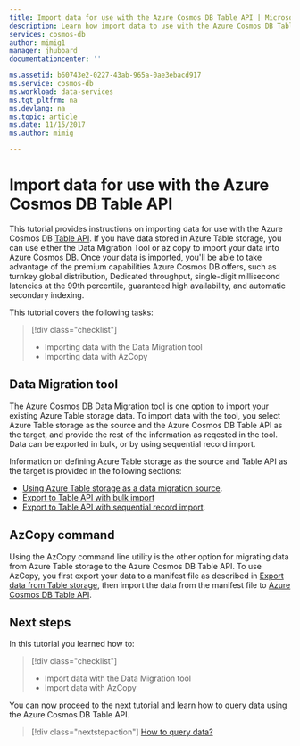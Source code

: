 ```yaml
---
title: Import data for use with the Azure Cosmos DB Table API | Microsoft Docs
description: Learn how import data to use with the Azure Cosmos DB Table API.
services: cosmos-db
author: mimig1
manager: jhubbard
documentationcenter: ''

ms.assetid: b60743e2-0227-43ab-965a-0ae3ebacd917
ms.service: cosmos-db
ms.workload: data-services
ms.tgt_pltfrm: na
ms.devlang: na
ms.topic: article
ms.date: 11/15/2017
ms.author: mimig

---
```


# Import data for use with the Azure Cosmos DB Table API

This tutorial provides instructions on importing data for use with the Azure Cosmos DB [Table API](table-introduction.md). If you have data stored in Azure Table storage, you can use either the Data Migration Tool or az copy to import your data into Azure Cosmos DB. Once your data is imported, you'll be able to take advantage of the premium capabilities Azure Cosmos DB offers, such as turnkey global distribution, Dedicated throughput, single-digit millisecond latencies at the 99th percentile, guaranteed high availability, and automatic secondary indexing.

This tutorial covers the following tasks:

> [!div class="checklist"]
> * Importing data with the Data Migration tool
> * Importing data with AzCopy

## Data Migration tool

The Azure Cosmos DB Data Migration tool is one option to import your existing Azure Table storage data. To import data with the tool, you select Azure Table storage as the source and the Azure Cosmos DB Table API as the target, and provide the rest of the information as reqested in the tool. Data can be exported in bulk, or by using sequential record import. 

Information on defining Azure Table storage as the source and Table API as the target is provided in the following sections:
- [Using Azure Table storage as a data migration source](import-data.md#AzureTableSource). 
- [Export to Table API with bulk import](import-data.md#tableapibulkexport)
- [Export to Table API with sequential record import](import-data.md#tableapiseqtarget).

## AzCopy command

Using the AzCopy command line utility is the other option for migrating data from Azure Table storage to the Azure Cosmos DB Table API. To use AzCopy, you first export your data to a manifest file as described in [Export data from Table storage](../storage/common/storage-use-azcopy.md#export-data-from-table-storage.md), then import the data from the manifest file to [Azure Cosmos DB Table API](../storage/common/storage-use-azcopy.md#import-data-into-table-storage).

## Next steps

In this tutorial you learned how to:

> [!div class="checklist"]
> * Import data with the Data Migration tool
> * Import data with AzCopy

You can now proceed to the next tutorial and learn how to query data using the Azure Cosmos DB Table API. 

> [!div class="nextstepaction"]
>[How to query data?](../cosmos-db/tutorial-query-table.md)



